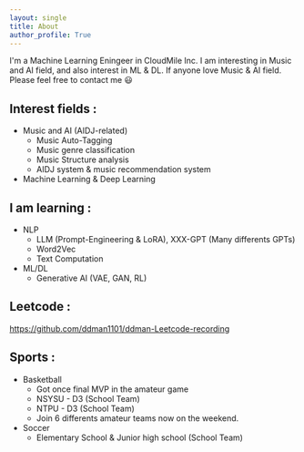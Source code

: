 ```yaml
---
layout: single
title: About
author_profile: True
---
```


I'm a Machine Learning Eningeer in CloudMile Inc. I am interesting in Music and AI field, and also interest in ML & DL. If anyone love Music & AI field. Please feel free to contact me 😃

## Interest fields :
* Music and AI (AIDJ-related)
  * Music Auto-Tagging
  * Music genre classification
  * Music Structure analysis
  * AIDJ system & music recommendation system 
* Machine Learning & Deep Learning

## I am learning :
* NLP
  * LLM (Prompt-Engineering & LoRA), XXX-GPT (Many differents GPTs)
  * Word2Vec
  * Text Computation
* ML/DL
  * Generative AI (VAE, GAN, RL)

## Leetcode :
<https://github.com/ddman1101/ddman-Leetcode-recording>

## Sports :
* Basketball 
  * Got once final MVP in the amateur game
  * NSYSU - D3 (School Team)
  * NTPU - D3 (School Team)
  * Join 6 differents amateur teams now on the weekend.
* Soccer
  * Elementary School & Junior high school (School Team)
